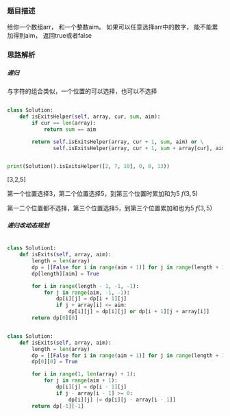 ### 题目描述

给你一个数组arr， 和一个整数aim。 如果可以任意选择arr中的数字， 能不能累加得到aim， 返回true或者false

### 思路解析

##### 递归

与字符的组合类似，一个位置的可以选择，也可以不选择
```python

class Solution:
    def isExitsHelper(self, array, cur, sum, aim):
        if cur == len(array):
            return sum == aim

        return self.isExitsHelper(array, cur + 1, sum, aim) or \
               self.isExitsHelper(array, cur + 1, sum + array[cur], aim)


print(Solution().isExitsHelper([2, 7, 10], 0, 0, 13))

```

[3,2,5]

第一个位置选择3，第二个位置选择5，到第三个位置时累加和为5 $f(3,5)$

第一二个位置都不选择，第三个位置选择5，到第三个位置累加和也为5 $f(3,5)$



##### 递归改动态规划

```python

class Solution1:
    def isExits(self, array, aim):
        length = len(array)
        dp = [[False for i in range(aim + 1)] for j in range(length + 1)]
        dp[length][aim] = True

        for i in range(length - 1, -1, -1):
            for j in range(aim, -1, -1):
                dp[i][j] = dp[i + 1][j]
                if j + array[i] <= aim:
                    dp[i][j] = dp[i][j] or dp[i + 1][j + array[i]]
        return dp[0][0]


```

```python

class Solution:
    def isExits(self, array, aim):
        length = len(array)
        dp = [[False for i in range(aim + 1)] for j in range(length + 1)]
        dp[0][0] = True

        for i in range(1, len(array) + 1):
            for j in range(aim + 1):
                dp[i][j] = dp[i - 1][j]
                if j - array[i - 1] >= 0:
                    dp[i][j] |= dp[i][j - array[i - 1]]
        return dp[-1][-1]

```
